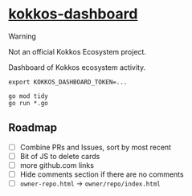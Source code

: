 # [kokkos-dashboard](https://cwpearson.github.io/kokkos-dashboard/)

> [!WARNING]  
> Not an official Kokkos Ecosystem project.

Dashboard of Kokkos ecosystem activity.


```
export KOKKOS_DASHBOARD_TOKEN=...

go mod tidy
go run *.go
```


## Roadmap

- [ ] Combine PRs and Issues, sort by most recent
- [ ] Bit of JS to delete cards
- [ ] more github.com links
- [ ] Hide comments section if there are no comments
- [ ] `owner-repo.html` -> `owner/repo/index.html`